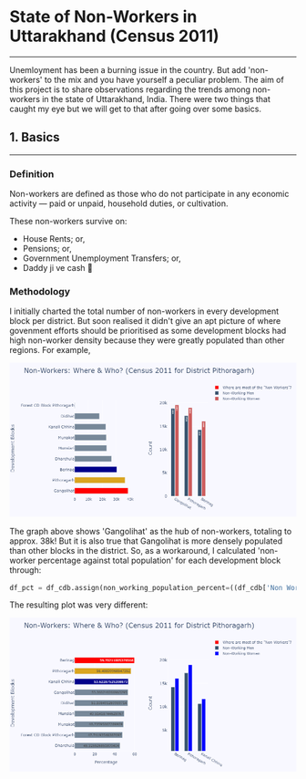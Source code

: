 # State of Non-Workers in Uttarakhand (Census 2011)
---

Unemloyment has been a burning issue in the country. But add 'non-workers' to the mix and you have yourself a peculiar problem. The aim of this project is to share observations regarding the trends among non-workers in the state of Uttarakhand, India. There were two things that caught my eye but we will get to that after going over some basics.


## 1. Basics
---

### Definition
Non-workers are defined as those who do not participate in any economic activity — paid or unpaid, household duties, or cultivation.

These non-workers survive on:
* House Rents; or,
* Pensions; or,
* Government Unemployment Transfers; or,
* Daddy ji ve cash 💸

### Methodology
I initially charted the total number of non-workers in every development block per district. But soon realised it didn't give an apt picture of where govenment efforts should be prioritised as some development blocks had high non-worker density because they were greatly populated than other regions. For example,

![alt text](https://github.com/dtolia/nonworker-analysisUK/blob/main/charts/incorrectPlotPithoragarh.png "Incorrect Plot for District Pithoragarh")

The graph above shows 'Gangolihat' as the hub of non-workers, totaling to approx. 38k! But it is also true that Gangolihat is more densely populated than other blocks in the district.
So, as a workaround, I calculated 'non-worker percentage against total population' for each development block through:

```python
df_pct = df_cdb.assign(non_working_population_percent=((df_cdb['Non Working Population Person']/df_cdb['Total Population Person']) * 100))
```

The resulting plot was very different:

![alt text](https://github.com/dtolia/nonworker-analysisUK/blob/main/charts/1_Pithoragarh.png "Correct Plot for District Pithoragarh")


